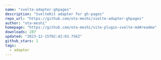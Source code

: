 ```yaml
---
name: "svelte-adapter-ghpages"
description: "SvelteKit adapter for gh-pages"
repo_url: "https://github.com/ota-meshi/svelte-adapter-ghpages"
author: "ota-meshi"
homepage: "https://github.com/ota-meshi/vite-plugin-svelte-md#readme"
downloads: 287
updated: "2023-12-15T02:42:03.756Z"
github_stars: 1
tags: 
  - adapter
---
```

